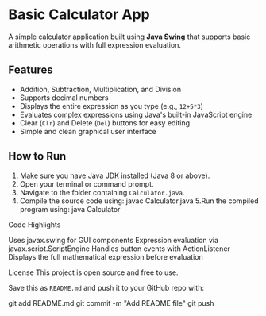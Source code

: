 # Basic Calculator App

A simple calculator application built using **Java Swing** that supports basic arithmetic operations with full expression evaluation.

## Features

- Addition, Subtraction, Multiplication, and Division
- Supports decimal numbers
- Displays the entire expression as you type (e.g., `12+5*3`)
- Evaluates complex expressions using Java's built-in JavaScript engine
- Clear (`Clr`) and Delete (`Del`) buttons for easy editing
- Simple and clean graphical user interface


## How to Run

1. Make sure you have Java JDK installed (Java 8 or above).
2. Open your terminal or command prompt.
3. Navigate to the folder containing `Calculator.java`.
4. Compile the source code using:
   javac Calculator.java
5.Run the compiled program using:
  java Calculator


Code Highlights

Uses javax.swing for GUI components
Expression evaluation via javax.script.ScriptEngine
Handles button events with ActionListener
Displays the full mathematical expression before evaluation

License
This project is open source and free to use.


Save this as `README.md` and push it to your GitHub repo with:

git add README.md
git commit -m "Add README file"
git push
